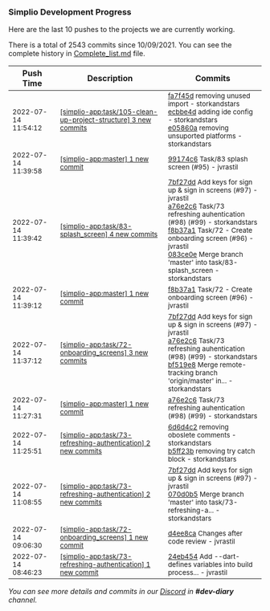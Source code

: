 
### Simplio Development Progress

Here are the last 10 pushes to the projects we are currently working.

There is a total of 2543 commits since 10/09/2021. You can see the complete history in
 [Complete_list.md](Complete_list.md) file.

| Push Time | Description | Commits |
| --- | --- | --- |
| <sub>2022-07-14 11:54:12</sub> | <sub>[[simplio-app:task/105\-clean\-up\-project\-structure] 3 new commits](https://github.com/SimplioOfficial/simplio-app/compare/99174c69cf36...e05860a85626)</sub> | <sub>[fa7f45d](https://github.com/SimplioOfficial/simplio-app/commit/fa7f45dbed562311eb55c9cfa53d2079ee7db589) removing unused import - storkandstars<br>[ecbbe4d](https://github.com/SimplioOfficial/simplio-app/commit/ecbbe4d5b9f409737ee7bf20ac00f4dcfedc6cd3) adding ide config - storkandstars<br>[e05860a](https://github.com/SimplioOfficial/simplio-app/commit/e05860a856266337af0dc3c75bde99ca1243e493) removing unsuported platforms - storkandstars</sub> |
| <sub>2022-07-14 11:39:58</sub> | <sub>[[simplio-app:master] 1 new commit](https://github.com/SimplioOfficial/simplio-app/commit/99174c69cf36c8cb8ae7c936c757ba5833bd1de5)</sub> | <sub>[99174c6](https://github.com/SimplioOfficial/simplio-app/commit/99174c69cf36c8cb8ae7c936c757ba5833bd1de5) Task/83 splash screen (#95) - jvrastil</sub> |
| <sub>2022-07-14 11:39:42</sub> | <sub>[[simplio-app:task/83\-splash\_screen] 4 new commits](https://github.com/SimplioOfficial/simplio-app/compare/67158aeb7abd...083ce0eea139)</sub> | <sub>[7bf27dd](https://github.com/SimplioOfficial/simplio-app/commit/7bf27dd7218d82bc780f2dab7e6da4e2d79b02d5) Add keys for sign up & sign in screens (#97) - jvrastil<br>[a76e2c6](https://github.com/SimplioOfficial/simplio-app/commit/a76e2c61ef98091ef0b896dd6daad716dbdf47d1) Task/73 refreshing auhentication (#98) (#99) - storkandstars<br>[f8b37a1](https://github.com/SimplioOfficial/simplio-app/commit/f8b37a179d62d1eb69c25c1f77f7794771c3551c) Task/72 - Create onboarding screen (#96) - jvrastil<br>[083ce0e](https://github.com/SimplioOfficial/simplio-app/commit/083ce0eea139ab7fe3848bc670fe99493ee97d29) Merge branch 'master' into task/83-splash_screen - storkandstars</sub> |
| <sub>2022-07-14 11:39:12</sub> | <sub>[[simplio-app:master] 1 new commit](https://github.com/SimplioOfficial/simplio-app/commit/f8b37a179d62d1eb69c25c1f77f7794771c3551c)</sub> | <sub>[f8b37a1](https://github.com/SimplioOfficial/simplio-app/commit/f8b37a179d62d1eb69c25c1f77f7794771c3551c) Task/72 - Create onboarding screen (#96) - jvrastil</sub> |
| <sub>2022-07-14 11:37:12</sub> | <sub>[[simplio-app:task/72\-onboarding\_screens] 3 new commits](https://github.com/SimplioOfficial/simplio-app/compare/d4ee8ca93d65...bf519e823338)</sub> | <sub>[7bf27dd](https://github.com/SimplioOfficial/simplio-app/commit/7bf27dd7218d82bc780f2dab7e6da4e2d79b02d5) Add keys for sign up & sign in screens (#97) - jvrastil<br>[a76e2c6](https://github.com/SimplioOfficial/simplio-app/commit/a76e2c61ef98091ef0b896dd6daad716dbdf47d1) Task/73 refreshing auhentication (#98) (#99) - storkandstars<br>[bf519e8](https://github.com/SimplioOfficial/simplio-app/commit/bf519e8233386b78ed060f073ad1788c4dc626b9) Merge remote-tracking branch 'origin/master' in... - storkandstars</sub> |
| <sub>2022-07-14 11:27:31</sub> | <sub>[[simplio-app:master] 1 new commit](https://github.com/SimplioOfficial/simplio-app/commit/a76e2c61ef98091ef0b896dd6daad716dbdf47d1)</sub> | <sub>[a76e2c6](https://github.com/SimplioOfficial/simplio-app/commit/a76e2c61ef98091ef0b896dd6daad716dbdf47d1) Task/73 refreshing auhentication (#98) (#99) - storkandstars</sub> |
| <sub>2022-07-14 11:25:51</sub> | <sub>[[simplio-app:task/73\-refreshing\-authentication] 2 new commits](https://github.com/SimplioOfficial/simplio-app/compare/070d0b5f804f...b5ff23bda4ea)</sub> | <sub>[6d6d4c2](https://github.com/SimplioOfficial/simplio-app/commit/6d6d4c26acdafe3a815d07f805e45ce480aa4551) removing oboslete comments - storkandstars<br>[b5ff23b](https://github.com/SimplioOfficial/simplio-app/commit/b5ff23bda4eaf5e57e87cf31252744bcbd6ebbb1) removing try catch block - storkandstars</sub> |
| <sub>2022-07-14 11:08:55</sub> | <sub>[[simplio-app:task/73\-refreshing\-authentication] 2 new commits](https://github.com/SimplioOfficial/simplio-app/compare/24eb45451719...070d0b5f804f)</sub> | <sub>[7bf27dd](https://github.com/SimplioOfficial/simplio-app/commit/7bf27dd7218d82bc780f2dab7e6da4e2d79b02d5) Add keys for sign up & sign in screens (#97) - jvrastil<br>[070d0b5](https://github.com/SimplioOfficial/simplio-app/commit/070d0b5f804f73b7bdf0b60b458a2519faac3473) Merge branch 'master' into task/73-refreshing-a... - storkandstars</sub> |
| <sub>2022-07-14 09:06:30</sub> | <sub>[[simplio-app:task/72\-onboarding\_screens] 1 new commit](https://github.com/SimplioOfficial/simplio-app/commit/d4ee8ca93d656646d87e926be4155737b449d53f)</sub> | <sub>[d4ee8ca](https://github.com/SimplioOfficial/simplio-app/commit/d4ee8ca93d656646d87e926be4155737b449d53f) Changes after code review - jvrastil</sub> |
| <sub>2022-07-14 08:46:23</sub> | <sub>[[simplio-app:task/73\-refreshing\-authentication] 1 new commit](https://github.com/SimplioOfficial/simplio-app/commit/24eb45451719648659d8c3dcbf7d857e4faec1aa)</sub> | <sub>[24eb454](https://github.com/SimplioOfficial/simplio-app/commit/24eb45451719648659d8c3dcbf7d857e4faec1aa) Add --dart-defines variables into build process... - jvrastil</sub> |

_You can see more details and commits in our [Discord](https://discord.gg/aKhjuwZmdP) in **#dev-diary** channel._
